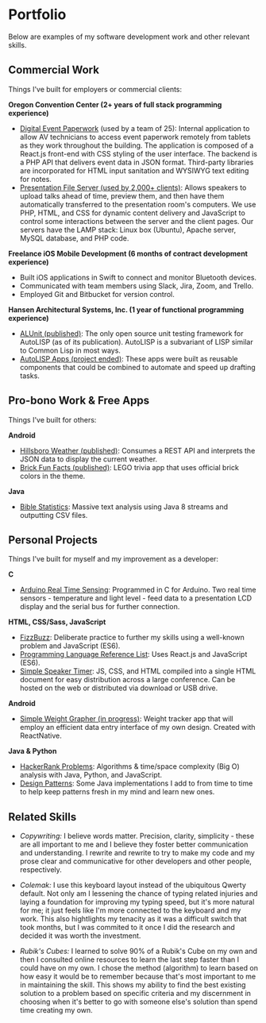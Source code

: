 # Portfolio
Below are examples of my software development work and other relevant skills.


## Commercial Work
Things I've built for employers or commercial clients:

**Oregon Convention Center (2+ years of full stack programming experience)**
- [Digital Event Paperwork](https://github.com/jdsandifer/digital-paperwork/blob/master/README.md) (used by a team of 25):
Internal application to allow AV technicians to access event paperwork remotely from tablets as they work throughout the building. The application is composed of a React.js front-end with CSS styling of the user interface. The backend is a PHP API that delivers event data in JSON format. Third-party libraries are incorporated for HTML input sanitation and WYSIWYG text editing for notes.
- [Presentation File Server (used by 2,000+ clients)](https://github.com/jdsandifer/PresentationFileServer/blob/master/README.md): 
Allows speakers to upload talks ahead of time, preview them, and then have them automatically transferred 
to the presentation room's computers. We use PHP, HTML, and CSS for dynamic content delivery 
and JavaScript to control some interactions between the server and the client pages. 
Our servers have the LAMP stack: Linux box (Ubuntu), Apache server, MySQL database, and PHP code.

**Freelance iOS Mobile Development (6 months of contract development experience)**
- Built iOS applications in Swift to connect and monitor Bluetooth devices.
- Communicated with team members using Slack, Jira, Zoom, and Trello.
- Employed Git and Bitbucket for version control.

**Hansen Architectural Systems, Inc. (1 year of functional programming experience)**
- [ALUnit (published)](https://github.com/jdsandifer/ALUnit): 
The only open source unit testing framework for AutoLISP (as of its publication). 
AutoLISP is a subvariant of LISP similar to Common Lisp in most ways.
- [AutoLISP Apps (project ended)](https://github.com/jdsandifer/AutoLISP/blob/master/README.md): 
These apps were built as reusable components that could be combined to automate and speed up drafting tasks.


## Pro-bono Work & Free Apps
Things I've built for others:

**Android**
- [ Hillsboro Weather (published)](https://github.com/jdsandifer/HillsboroWeather/blob/master/README.md):
Consumes a REST API and interprets the JSON data to display the current weather. 
- [ Brick Fun Facts (published)](https://github.com/jdsandifer/BrickFunFacts/blob/master/README.md):
LEGO trivia app that uses official brick colors in the theme.

**Java**
- [Bible Statistics](https://github.com/jdsandifer/BibleStatistics/blob/master/README.md): 
Massive text analysis using Java 8 streams and outputting CSV files.


## Personal Projects
Things I've built for myself and my improvement as a developer:

**C**
- [Arduino Real Time Sensing](https://github.com/jdsandifer/Arduino-real-time-sensors/blob/master/README.md): 
Programmed in C for Arduino. Two real time sensors - temperature and light level - feed data to a presentation
LCD display and the serial bus for further connection.

**HTML, CSS/Sass, JavaScript**
- [FizzBuzz](https://github.com/jdsandifer/FizzBuzz): Deliberate practice to further my skills using a well-known problem and JavaScript (ES6).
- [Programming Language Reference List](http://codepen.io/jdsandifer/full/RGdNNN/): 
Uses React.js and JavaScript (ES6).
- [Simple Speaker Timer](https://github.com/jdsandifer/SimpleSpeakerTimer/blob/master/README.md): 
JS, CSS, and HTML compiled into a single HTML document for easy distribution across a large conference. 
Can be hosted on the web or distributed via download or USB drive.

**Android**
- [ Simple Weight Grapher (in progress)](https://github.com/jdsandifer/SimpleWeightGrapher-ReactNative):
Weight tracker app that will employ an efficient data entry interface of my own design. Created with ReactNative.

**Java & Python**
- [HackerRank Problems](https://github.com/jdsandifer/HackerRank/blob/master/README.md): 
Algorithms & time/space complexity (Big O) analysis with Java, Python, and JavaScript.
- [Design Patterns](https://github.com/jdsandifer/DesignPatterns): 
Some Java implementations I add to from time to time to help keep patterns fresh in my mind and learn new ones.


## Related Skills

- *Copywriting:* I believe words matter. Precision, clarity, simplicity - these are all important to me and I believe they foster better communication and understanding. I rewrite and rewrite to try to make my code and my prose clear and communicative for other developers and other people, respectively.

- *Colemak:* I use this keyboard layout instead of the ubiquitous Qwerty default. Not only am I lessening the chance of typing related injuries and laying a foundation for improving my typing speed, but it's more natural for me; it just feels like I'm more connected to the keyboard and my work. This also hightlights my tenacity as it was a difficult switch that took months, but I was commited to it once I did the research and decided it was worth the investment.

- *Rubik's Cubes:* I learned to solve 90% of a Rubik's Cube on my own and then I consulted online resources to learn the last step faster than I could have on my own. I chose the method (algorithm) to learn based on how easy it would be to remember because that's most important to me in maintaining the skill. This shows my ability to find the best existing solution to a problem based on specific criteria and my discernment in choosing when it's better to go with someone else's solution than spend time creating my own.
